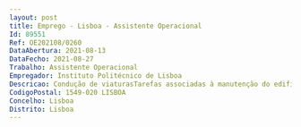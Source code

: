 ```yaml
--- 
layout: post
title: Emprego - Lisboa - Assistente Operacional
Id: 89551
Ref: OE202108/0260
DataAbertura: 2021-08-13
DataFecho: 2021-08-27
Trabalho: Assistente Operacional
Empregador: Instituto Politécnico de Lisboa
Descricao: Condução de viaturasTarefas associadas à manutenção do edifícioPreparação de eventos, no que diz respeito à logística dos espaçosResposta a solicitações dos Serviços Centrais do Instituto Politécnico de Lisboa e das Unidades OrgânicasCumprimento dos requisitos da documentação do SGQ dos Serviços Centrais do Instituto Politécnico de LisboaQuaisquer outras tarefas para que seja solicitada relacionada com atividade do setor.
CodigoPostal: 1549-020 LISBOA
Concelho: Lisboa
Distrito: Lisboa
--- 
```

